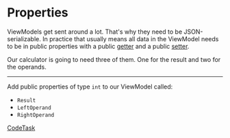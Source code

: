 # Properties

ViewModels get sent around a lot. That's why they need to be JSON-serializable. In practice that usually means 
all data in the ViewModel needs to be in public properties with a public [getter] and a public [setter].

Our calculator is going to need three of them. One for the result and two for the operands.

---

Add public properties of type `int` to our ViewModel called:

- `Result`
- `LeftOperand`
- `RightOperand`

[getter]: https://docs.microsoft.com/en-us/dotnet/csharp/language-reference/keywords/get
[setter]: https://docs.microsoft.com/en-us/dotnet/csharp/language-reference/keywords/set

[CodeTask](/resources/principles/viewmodel_properties.csharp.csx)